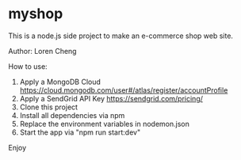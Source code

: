 # myshop
This is a node.js side project to make an e-commerce shop web site.

Author: Loren Cheng

How to use:
1. Apply a MongoDB Cloud
https://cloud.mongodb.com/user#/atlas/register/accountProfile
2. Apply a SendGrid API Key
https://sendgrid.com/pricing/
3. Clone this project
4. Install all dependencies via npm
5. Replace the environment variables in nodemon.json
6. Start the app via "npm run start:dev"

Enjoy


